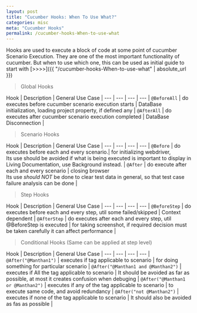 ```yaml
---
layout: post
title: "Cucumber Hooks: When To Use What?"
categories: misc
meta: "Cucumber Hooks"
permalink: /cucumber-hooks-When-to-use-what
---
```

Hooks are used to execute a block of code at some point of cucumber Scenario Execution. They are one of the most important functionality of cucumber. 
But when to use which one, this can be used as initial guide to start with [>>>>]({{ "/cucumber-hooks-When-to-use-what" | absolute_url }})


> Global Hooks

Hook | Description | General Use Case |
--- | --- | --- | --- |
`@BeforeAll` | do executes before cucumber scenario execution starts | DataBase initialization, loading project property, if defined any |
`@AfterAll` | do executes after cucumber scenario execution completed | DataBase Disconnection |

> Scenario Hooks

Hook | Description | General Use Case |
--- | --- | --- | --- |
`@Before` | do executes before each and every scenario.| for initializing webdriver, <br> Its use should be avoided if what is being executed is important to display in Living Documentation, use Background instead. |
`@After` | do execute after each and every scenario | closing browser <br> Its use *should NOT* be done to clear test data in general, so that test case failure analysis can be done |

> Step Hooks

Hook | Description | General Use Case |
--- | --- | --- | --- |
`@BeforeStep` | do executes before each and every step, util some failed/skipped | Context dependent |
`@AfterStep`  | do executes after each and every step, util @BeforeStep is executed  | for taking screenshot, if required decision must be taken carefully it can affect performance |

> Conditional Hooks (Same can be applied at step level)

Hook | Description | General Use Case |
--- | --- | --- | --- |
`@After("@Manthan1")` | executes if tag applicable to scenario | for doing something for particular scenario |
`@After("@Manthan1 and @Manthan2")` | executes if All the tag applicable to scenario | It should be avoided as far as possible, at most it creates confusion when debuging |
`@After("@Manthan1 or @Manthan2")` | executes if any of the tag applicable to scenario | to execute same code, and avoid redundancy |
`@After("not @Manthan2")`  | executes if none of the tag applicable to scenario | It should also be avoided as fas as possible |
